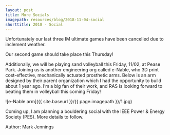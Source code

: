 ```yaml
---
layout: post
title: More Socials
imagepath: resources/blog/2018-11-04-social
shorttitle: 2018 - Social
---
```


Unfortunately our last three IM ultimate games have been cancelled due to inclement weather.

Our second game should take place this Thursday!

Additionally, we will be playing sand volleyball this Friday, 11/02, at Pease Park. Joining us is another engineering org called e-Nable, who 3D print cost-effective, mechanically actuated prosthetic arms. Below is an arm designed by their parent organization which I had the opportunity to build about 1 year ago. I’m a big fan of their work, and RAS is looking forward to beating them in volleyball this coming Friday!

![e-Nable arm]({{ site.baseurl }}/{{ page.imagepath }}/1.jpg)

Coming up, I am planning a bouldering social with the IEEE Power & Energy Society (PES). More details to follow.

Author: Mark Jennings
